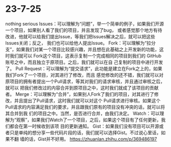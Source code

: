 # 23-7-25
nothing serious
Issues：可以理解为“问题”，举一个简单的例子，如果我们开源一个项目，如果别人看了我们的项目，并且发现了bug，
或者感觉那个地方有待改进，他就可以给我们提出Issue，等我们把Issues解决之后，就可以把这些Issues关闭；反之，
我们也可以给他人提出Issue。
Fork：可以理解为“拉分支”，如果我们对某一个项目比较感兴趣，并且想在此基础之上开发新的功能，这时我们就可以
Fork这个项目，这表示复制一个完成相同的项目到我们的 GitHub 账号之中，而且独立于原项目。之后，我们就可以在自
己复制的项目中进行开发了。
Pull Request：可以理解为“提交请求”，此功能是建立在Fork之上的，如果我们Fork了一个项目，对其进行了修改，而且
感觉修改的还不错，我们就可以对原项目的拥有者提出一个Pull请求，等其对我们的请求审核，并且通过审核之后，就可以
把我们修改过的内容合并到原项目之中，这时我们就成了该项目的贡献者。
Merge：可以理解为“合并”，如果别人Fork了我们的项目，对其进行了修改，并且提出了Pull请求，这时我们就可以对这个
Pull请求进行审核。如果这个Pull请求的内容满足我们的要求，并且跟我们原有的项目没有冲突的话，就可以将其合并到我
们的项目之中。当然，是否进行合并，由我们决定。
Watch：可以理解为“观察”，如果我们Watch了一个项目，之后，如果这个项目有了任何更新，我们都会在第一时候收到该项
目的更新通知。
Gist：如果我们没有项目可以开源或者只是单纯的想分享一些代码片段的话，我们就可以选择Gist。不过说心里话，如果不翻
墙的话，Gist并不好用。
https://zhuanlan.zhihu.com/p/369486197
